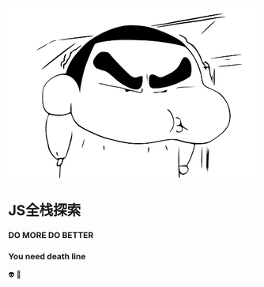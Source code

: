 ![logo](_media/labi.svg)

# JS全栈探索

### DO MORE DO BETTER
### You need death line

:alien:   :running:
